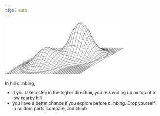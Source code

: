```yaml
---
tags: math 
---
```


![](/assets/static/img/local_maximum.png)

In hill climbing, 
- if you take a step in the higher direction, you risk ending up on top of a low nearby hill
- you have a better chance if you explore before climbing. Drop yourself in random parts, compare, and climb  

